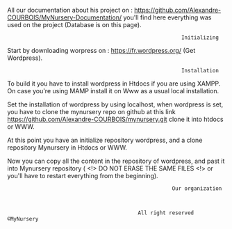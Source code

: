 All our documentation about his project on  : 
https://github.com/Alexandre-COURBOIS/MyNursery-Documentation/ you'll find here everything was used on the project 
(Database is on this page).

                                                            Initializing
                                                            
Start by downloading worpress on : https://fr.wordpress.org/ (Get Wordpress).

                                                            Installation 

To build it you have to install wordpress in Htdocs if you are using XAMPP. On case you're using MAMP install it on Www as a usual local installation.

Set the installation of wordpress by using localhost, when wordpress is set, you have to clone the mynursery repo on github at this link https://github.com/Alexandre-COURBOIS/mynursery.git clone it into htdocs or WWW. 

At this point you have an initialize repository wordpress, and a clone repository Mynursery in Htdocs or WWW. 

Now you can copy all the content in the repository of wordpress, and past it into Mynursery repository ( <!> DO NOT ERASE THE SAME FILES <!> or you'll have to restart everything from the beginning).

                                                         Our organization
                                                          

                                        
                                              All right reserved ©MyNursery
